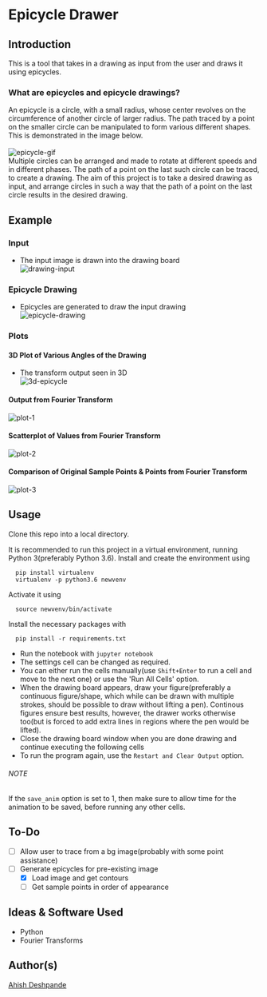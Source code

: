 # Epicycle Drawer

## Introduction
This is a tool that takes in a drawing as input from the user and draws it using epicycles.
### What are epicycles and epicycle drawings?
An epicycle is a circle, with a small radius, whose center revolves on the circumference of another circle of larger radius. The path traced by a point on the smaller circle can be manipulated to form various different shapes. This is demonstrated in the image below.
<br><br>
![epicycle-gif](img/epicycles.gif)
<br>
Multiple circles can be arranged and made to rotate at different speeds and in different phases. The path of a point on the last such circle can be traced, to create a drawing. The aim of this project is to take a desired drawing as input, and arrange circles in such a way that the path of a point on the last circle results in the desired drawing.

## Example

### Input
* The input image is drawn into the drawing board <br>
  ![drawing-input](img/drawing-input.gif)
### Epicycle Drawing
* Epicycles are generated to draw the input drawing <br>
![epicycle-drawing](img/epicycle-drawing.gif)
### Plots
#### 3D Plot of Various Angles of the Drawing
* The transform output seen in 3D <br>
![3d-epicycle](img/epicycle-3d.gif)
#### Output from Fourier Transform
![plot-1](img/plot-1.png)
#### Scatterplot of Values from Fourier Transform
![plot-2](img/plot-2.png)
#### Comparison of Original Sample Points & Points from Fourier Transform
![plot-3](img/plot-3.png)

## Usage

Clone this repo into a local directory.

It is recommended to run this project in a virtual environment, running Python 3(preferably Python 3.6).
Install and create the environment using
```shell
  pip install virtualenv
  virtualenv -p python3.6 newvenv
```
Activate it using
```shell
  source newvenv/bin/activate
```
Install the necessary packages with
```shell
  pip install -r requirements.txt
```
* Run the notebook with ```jupyter notebook``` <br>
* The settings cell can be changed as required. <br>
* You can either run the cells manually(use `Shift+Enter` to run a cell and move to the next one) or use the 'Run All Cells' option. <br>
* When the drawing board appears, draw your figure(preferably a continuous figure/shape, which while can be drawn with multiple strokes, should be possible to draw without lifting a pen). Continous figures ensure best results, however, the drawer works otherwise too(but is forced to add extra lines in regions where the pen would be lifted). <br>
* Close the drawing board window when you are done drawing and continue executing the following cells
* To run the program again, use the `Restart and Clear Output` option.

###### NOTE
If the `save_anim` option is set to 1, then make sure to allow time for the animation to be saved, before running any other cells.

## To-Do
* [ ] Allow user to trace from a bg image(probably with some point assistance)
* [ ] Generate epicycles for pre-existing image
  * [x] Load image and get contours
  * [ ] Get sample points in order of appearance

## Ideas & Software Used
* Python 
* Fourier Transforms

## Author(s)
[Ahish Deshpande](https://github.com/Ahish9009)
